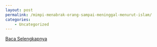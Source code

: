 ```yaml
---
layout: post
permalink: /mimpi-menabrak-orang-sampai-meninggal-menurut-islam/
categories:
    - Uncategorized
---
```


[Baca Selengkapnya](/01)
